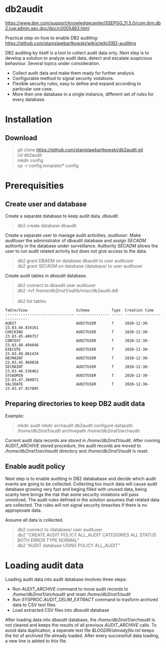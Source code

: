 # db2audit

https://www.ibm.com/support/knowledgecenter/SSEPGG_11.5.0/com.ibm.db2.luw.admin.sec.doc/doc/c0005483.html

Practical step on how to enable DB2 auditing: https://github.com/stanislawbartkowski/wikis/wiki/DB2-auditing<br>

DB2 auditing by itself is a tool to collect audit data only. Next step is to develop a solution to analyze audit data, detect and escalate suspicious behaviour. Several topics under consideration.<br>

* Collect audit data and make them ready for further analysis.
* Configurable method to signal security violations.
* Flexible security rules, easy to define and expand according to particular use case.
* More then one database in a single instance, different set of rules for every database.

# Installation

## Download

> git clone https://github.com/stanislawbartkowski/db2audit.git<br>
> cd db2audit<br>
> mkdir config<br>
> cp -r config.template/* config<br>


# Prerequisities

## Create user and database

Create a separate database to keep audit data, *dbaudit*.<br>

> db2 create database dbaudit<br>

Create a separate user to manage audit activities, *audituser*. Make *audituser* the administrator of *dbaudit* database and assign *SECADM* authority in the database under surveillance. Authority *SECADM* allows the user to run audit related activity but does not give access to the data.

> db2 grant DBADM on database dbaudit to user audituser<br>
> db2 grant SECADM on database /database/ to user audituser<br>

Create audit tables in *dbaudit* database.<br>
> db2 connect to dbaudit user audituser<br>
> db2 -tvf /home/db2inst1/sqllib/misc/db2audit.ddl<br>\
> db2 list tables<br>
```
Table/View                      Schema          Type  Creation time             
------------------------------- --------------- ----- --------------------------
AUDIT                           AUDITUSER       T     2020-12-30-23.03.44.834161
CHECKING                        AUDITUSER       T     2020-12-30-23.03.45.400757
CONTEXT                         AUDITUSER       T     2020-12-30-23.03.48.494646
EXECUTE                         AUDITUSER       T     2020-12-30-23.03.49.061434
OBJMAINT                        AUDITUSER       T     2020-12-30-23.03.45.969018
SECMAINT                        AUDITUSER       T     2020-12-30-23.03.46.536462
SYSADMIN                        AUDITUSER       T     2020-12-30-23.03.47.360971
VALIDATE                        AUDITUSER       T     2020-12-30-23.03.47.927895
```
## Preparing directories to keep DB2 audit data

Example:<br>

> mkdir audit
> mkdir archaudit
> db2audit configure datapath /home/db2inst1/audit archivepath /home/db2inst1/archaudit

Current audit data records are stored in */home/db2inst1/audit*. After running *AUDIT_ARCHIVE* stored procedure, the audit records are moved to */home/db2inst1/archaudit* directory and */home/db2inst1/audit* is reset.

## Enable audit policy

Next step is to enable auditing in DB2 datababase and decide which audit events are going to be collected. Collecting too much data will cause audit database growing very fast and beging filled with unused data, being scanty here brings the risk that some security violations will pass unnoticed. The audit rules defined in the solution assumes that related data are collected. The rules will not signal security breaches if there is no approproate data. <br>

Assume all data is collected.<br>

> db2 connect to /database/ user audituser<br>
> db2 "CREATE AUDIT POLICY ALL_AUDIT CATEGORIES ALL STATUS BOTH ERROR TYPE NORMAL"<br>
> db2 "AUDIT database USING POLICY ALL_AUDIT"<br>

# Loading audit data

Loading audit data into audit database involves three steps:<br>
* Run *AUDIT_ARCHIVE* command to move audit records to */home/db2inst1/archaudit* and reset */home/db2inst1/audit*
* Run *SYSPROC.AUDIT_DELIM_EXTRACT* command to trasform archived data to CSV text files
* Load extracted CSV files into *dbaudit* database

After loading data into *dbaudit* database, the */home/db2inst1/archaudit* is not cleared and keeps the results of all previous *AUDIT_ARCHIVE* calls. To avoid data duplication, a seperate text file *$LOGDIR/alreadyfile.txt* keeps the list of archived file already loaded. After every successfull data loading, a new line is added to this file.<br>


